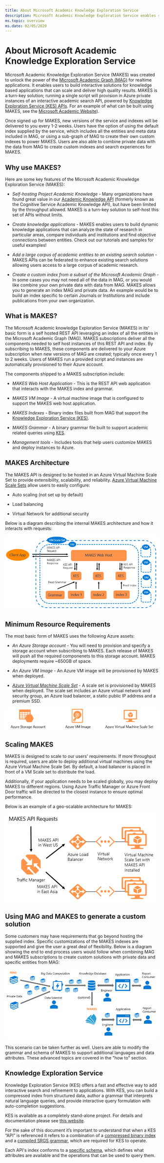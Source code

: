 ```yaml
---
title: About Microsoft Academic Knowledge Exploration Service
description: Microsoft Academic Knowledge Exploration Service enables self-hosted interactive search of entities in the Microsoft Academic Graph
ms.topic: overview
ms.date: 02/05/2020
---
```

# About Microsoft Academic Knowledge Exploration Service

Microsoft Academic Knowledge Exploration Service (MAKES) was created to unlock the power of the [Microsoft Academic Graph (MAG)](../graph/index.yml) for realtime applications.  It enables users to build interactive solutions for knowledge based applications that can scale and deliver high quality results.  MAKES is a turn-key solution; running a single script will provision in Azure private instances of an interactive academic search API, powered by [Knowledge Exploration Service (KES) APIs](#knowledge-exploration-service).  For an example of what can be built using MAKES, see the [Microsoft Academic Website](https://academic.microsoft.com/)).

Once signed up for MAKES, new versions of the service and indexes will be delivered to you every 1-2 weeks.  Users have the option of using the default index supplied by the service, which includes all the entities and meta data included in MAG, or using a sub-graph of MAG to create their own custom indexes to power MAKES.  Users are also able to combine private data with the data from MAG to create custom indexes and search experiences for MAKES.

## Why use MAKES?

Here are some key features of the Microsoft Academic Knowledge Exploration Service (MAKES):

- *Self-hosting Project Academic Knowledge* - Many organizations have found great value in our [Academic Knowledge API](https://www.microsoft.com/research/project/academic-knowledge/) (formerly known as the Cognitive Service Academic Knowledge API), but have been limited by the throughput allowed.  MAKES is a turn-key solution to self-host this set of APIs without limits.

- *Create knowledge applications* - MAKES enables users to build dynamic knowledge applications that can analyze the state of research in particular areas, compare individuals and institutions and find objective connections between entities.  Check out our tutorials and samples for useful examples!

- *Add a large corpus of academic entities to an existing search solution* - MAKES APIs can be federated to enhance existing search solutions allowing users access to a large corpus of academic research.

- *Create a custom index from a subset of the Microsoft Academic Graph* - In some cases you may not need all of the data in MAG, or you would like combine your own private data with data from MAG.  MAKES allows you to generate an index MAG and private data.  An example would be to build an index specific to certain Journals or Institutions and include publications from your own organization.

## What is MAKES?

The Microsoft Academic knowledge Exploration Service (MAKES) in its' basic form is a self hosted REST API leveraging an index of all the entities in the Microsoft Academic Graph (MAG).  MAKES subscriptions deliver all the components needed to self host instances of this REST API and index.  By subscribing to MAKES, these components are delivered to your Azure subscription when new versions of MAG are created; typically once every 1 to 2 weeks.  Users of MAKES run a provided script and instances are automatically provisioned to their Azure account.

The components shipped to a MAKES subscription include:

- *MAKES Web Host Application* - This is the REST API web application that interacts with the MAKES index and grammar.

- *MAKES VM Image* - A virtual machine image that is configured to support the MAKES web host application.

- *MAKES Indexes* - Binary index files built from MAG that support the [Knowledge Exploration Service (KES)](#knowledge-exploration-service).

- *MAKES Grammar* - A binary grammar file built to support academic related queries using [KES](#knowledge-exploration-service).

- *Management tools* - Includes tools that help users customize MAKES and deploy instances to Azure.

## MAKES Architecture

The MAKES API is designed to be hosted in an Azure Virtual Machine Scale Set to provide extensibility, scalability, and reliability.  [Azure Virtual Machine Scale Sets](https://docs.microsoft.com/azure/virtual-machine-scale-sets/overview) allow users to easily configure:

- Auto scaling (not set up by default)

- Load balancing

- Virtual Network for additional security

Below is a diagram describing the internal MAKES architecture and how it interacts with requests:

![Microsoft Academic Knowledge Exploration Service Architecture](media/makes-architecture.png "Microsoft Academic Knowledge Exploration Service Architecture")

## Minimum Resource Requirements

The most basic form of MAKES uses the following Azure assets:

- *An Azure Storage account* - You will need to provision and specify a storage account when subscribing to MAKES.  Each release of MAKES will push all the required componenets to this storage account.  MAKES deployments require ~650GB of space.

- *An Azure VM Image* - An Azure VM image will be provisioned by MAKES when deployed.

- *[Azure Virtual Machine Scale Set](https://docs.microsoft.com/azure/virtual-machine-scale-sets/overview)* - A scale set is provisioned by MAKES when deployed.  The scale set includes an Azure virtual network and security group, an Azure load balancer, a static public IP address and a premium SSD.

![Required Azure Components](media/makes-components.png "Required Azure Components")

## Scaling MAKES

MAKES is designed to scale to our users' requirements.  If more throughput is required, users are able to deploy additional virtual machines using the Azure Virtual Machine Scale Set.  By default, a load balancer is placed in front of a VM Scale set to distribute the load.

Additionally, if your application needs to be scaled globally, you may deploy MAKES to different regions.  Using Azure Traffic Manager or Azure Front Door traffic will be directed to the closest instance to ensure optimal performance.

Below is an example of a geo-scalable architecture for MAKES:

![Microsoft Academic Knowledge Exploration Service Scalable Service Architecture](media/makes-scalable-architecture-reference.png "Microsoft Academic Knowledge Exploration Service Scalable Service Architecture")

## Using MAG and MAKES to generate a custom solution

Some customers may have requirements that go beyond hosting the supplied index.  Specific customizations of the MAKES indexes are supported and give the user a great deal of flexibility.  Below is a diagram showing the end to end process users would follow when combining MAG and MAKES subscriptions to create custom solutions with private data and specific entities from MAG:

![Creating Custom solutions with MAG and MAKES](media/combining-mag-and-makes.png "Creating Custom solutions with MAG and MAKES")

This scenario can be taken further as well.  Users are able to modify the grammar and schema of MAKES to support additional languages and data attributes.  These advanced topics are covered in the "how to" section.

## Knowledge Exploration Service

Knowledge Exploration Service (KES) offers a fast and effective way to add interactive search and refinement to applications. With KES, you can build a compressed index from structured data, author a grammar that interprets natural language queries, and provide interactive query formulation with auto-completion suggestions.

KES is available as a completely stand-alone project. For details and documentation please see [this website](https://docs.microsoft.com/azure/cognitive-services/KES/overview).

For the sake of this document it’s important to understand that when a KES “API” is referenced it refers to a combination of a [compressed binary index](https://docs.microsoft.com/azure/cognitive-services/KES/gettingstarted#build-a-compressed-binary-index) and a [compiled SRGS grammar](https://docs.microsoft.com/azure/cognitive-services/KES/gettingstarted#compile-the-grammar), which are required for KES to operate.

Each API's index conforms to a [specific schema](https://docs.microsoft.com/azure/cognitive-services/KES/schemaformat), which defines what attributes are available and the operations that can be used to query them.
